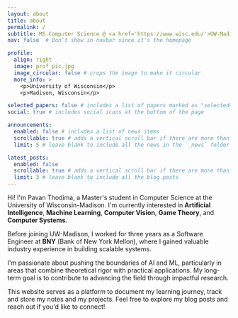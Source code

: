 ```yaml
---
layout: about
title: about
permalink: /
subtitle: MS Computer Science @ <a href='https://www.wisc.edu/'>UW-Madison</a>
nav: false  # Don't show in navbar since it's the homepage

profile:
  align: right
  image: prof_pic.jpg
  image_circular: false # crops the image to make it circular
  more_info: >
    <p>University of Wisconsin</p>
    <p>Madison, Wisconsin</p>

selected_papers: false # includes a list of papers marked as "selected={true}"
social: true # includes social icons at the bottom of the page

announcements:
  enabled: false # includes a list of news items
  scrollable: true # adds a vertical scroll bar if there are more than 3 news items
  limit: 5 # leave blank to include all the news in the `_news` folder

latest_posts:
  enabled: false
  scrollable: true # adds a vertical scroll bar if there are more than 3 new posts items
  limit: 3 # leave blank to include all the blog posts
---
```



Hi! I'm Pavan Thodima, a Master's student in Computer Science at the University of Wisconsin-Madison. I'm currently interested in **Artificial Intelligence**, **Machine Learning**, **Computer Vision**, **Game Theory**, and **Computer Systems**.

Before joining UW-Madison, I worked for three years as a Software Engineer at **BNY** (Bank of New York Mellon), where I gained valuable industry experience in building scalable systems.

I'm passionate about pushing the boundaries of AI and ML, particularly in areas that combine theoretical rigor with practical applications. My long-term goal is to contribute to advancing the field through impactful research.

<!-- TODO: Expand this section with more details about:
- Specific research interests or current projects
- What you're working on at UW-Madison
- Your technical skills and expertise
- Your career aspirations
- What makes you unique
-->

This website serves as a platform to document my learning journey, track and store my notes and my projects. Feel free to explore my blog posts and reach out if you'd like to connect!
